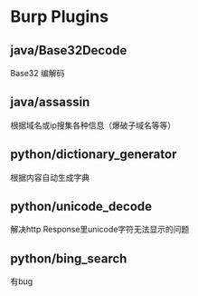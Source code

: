 # Burp Plugins

## java/Base32Decode
Base32 编解码

## java/assassin
根据域名或ip搜集各种信息（爆破子域名等等）

## python/dictionary_generator
根据内容自动生成字典

## python/unicode_decode
解决http Response里unicode字符无法显示的问题

## python/bing_search
有bug
